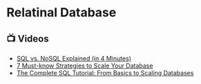 # Relatinal Database

## 📺 Videos

- [SQL vs. NoSQL Explained (in 4 Minutes)](https://www.youtube.com/watch?v=_Ss42Vb1SU4)
- [7 Must-know Strategies to Scale Your Database](https://www.youtube.com/watch?v=_1IKwnbscQU)
- [The Complete SQL Tutorial: From Basics to Scaling Databases](https://www.youtube.com/watch?v=iuiVei3criE)